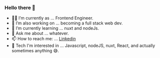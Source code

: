### Hello there 👋

- 👨‍💻 I’m currently as ... Frontend Engineer.
- 🔭 I’m also working on ... becoming a full stack web dev.
- 🌱 I’m currently learning ... nuxt and nodeJs.
- 💬 Ask me about ... whatever.
- 📫 How to reach me: ... [Linkedin](www.linkedin.com/in/yusuf-ozdemir00)
- 💓 Tech I'm interested in ... Javascript, nodeJS, nuxt, React, and actually sometimes anything 😅.
